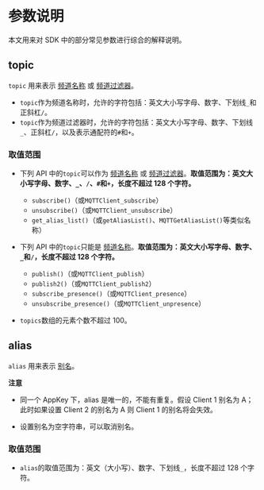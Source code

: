 # 参数说明

本文用来对 SDK 中的部分常见参数进行综合的解释说明。

## topic

`topic` 用来表示 [频道名称](product_kb_topic_and_alias.md#%E9%A2%91%E9%81%93%E5%90%8D%E7%A7%B0) 或 [频道过滤器](product_kb_topic_filter.md#%E9%A2%91%E9%81%93%E8%BF%87%E6%BB%A4%E5%99%A8)。

- `topic`作为频道名称时，允许的字符包括：英文大小写字母、数字、下划线`_`和正斜杠`/`。
- `topic`作为频道过滤器时，允许的字符包括：英文大小写字母、数字、下划线`_`、正斜杠`/`，以及表示通配符的`#`和`+`。

### 取值范围

- 下列 API 中的`topic`可以作为 [频道名称](product_kb_topic_and_alias.md#%E9%A2%91%E9%81%93%E5%90%8D%E7%A7%B0) 或 [频道过滤器](product_kb_topic_filter.md#%E9%A2%91%E9%81%93%E8%BF%87%E6%BB%A4%E5%99%A8)。**取值范围为：英文大小写字母、数字、`_`、`/`、`#`和`+`，长度不超过 128 个字符。**

	- `subscribe()`（或`MQTTClient_subscribe`）
	- `unsubscribe()`（或`MQTTClient_unsubscribe`）
	- `get_alias_list()`（或`getAliasList()`、`MQTTGetAliasList()`等类似名称）

- 下列 API 中的`topic`只能是 [频道名称](product_kb_topic_and_alias.md#%E9%A2%91%E9%81%93%E5%90%8D%E7%A7%B0)。**取值范围为：英文大小写字母、数字、`_`和`/`，长度不超过 128 个字符。**

	- `publish()`（或`MQTTClient_publish`）
	- `publish2()`（或`MQTTClient_publish2`）
	- `subscribe_presence()`（或`MQTTClient_presence`）
	- `unsubscribe_presence()`（或`MQTTClient_unpresence`）

- `topics`数组的元素个数不超过 100。

## alias

`alias` 用来表示 [别名](product_kb_topic_and_alias.md)。

**注意**

- 同一个 AppKey 下，alias 是唯一的，不能有重复。假设 Client 1 别名为 A；此时如果设置 Client 2 的别名为 A 则 Client 1 的别名将会失效。

- 设置别名为空字符串，可以取消别名。

### 取值范围

- `alias`的取值范围为：英文（大小写）、数字、下划线`_`，长度不超过 128 个字符。



